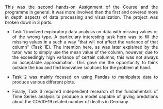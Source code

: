 
<p align="justify">This was the second hands-on Assignment of the Course and the programme in general. It was more involved than the first and covered more in depth aspects of data processing and visualization. The project was broken down in 3 parts. </p>

- <p align="justify"> Task 1 involved exploratory data analysis on data with missing values or of the wrong type. A particulary interesting task here was to fill the missing values in a such a way "that will not affect the variance of that column" (Task 1E). The intention here, as was later explained by the tutor, was to simply use the mean value of the column, however, due to the exceedingly high variance of certain columns, this was not always an acceptable approximation. This gave me the opportunity to think outside the box and find innovative solutions for the problem at hand. </p>
- <p align="justify">Task 2 was mainly focused on using Pandas to manipulate data to produce various different plots. </p>
- <p align="justify">Finally, Task 3 required independent research of the fundamentals of Time Series analysis to produce a model capable of giving predctions about the COVID-19 related number of deaths in Germany. </p>
